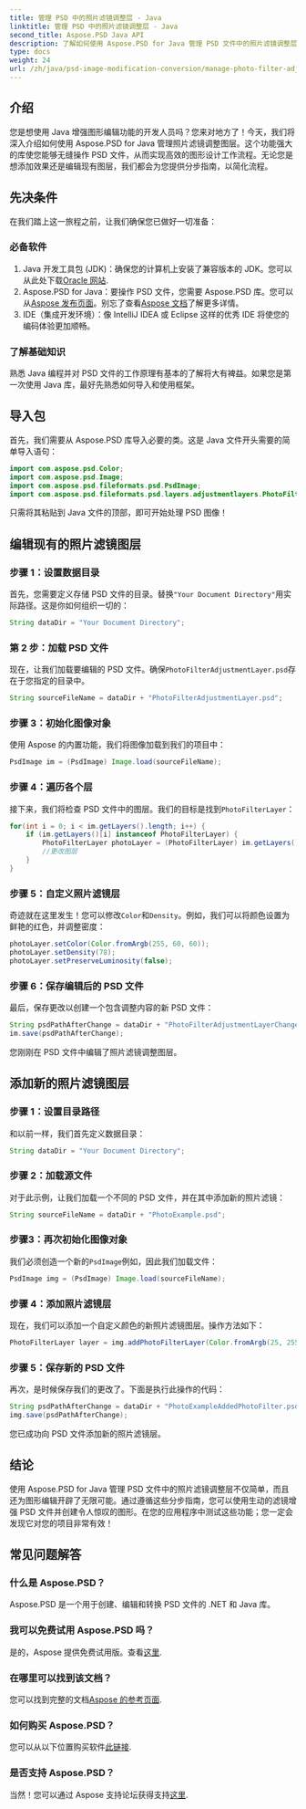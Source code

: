 ```yaml
---
title: 管理 PSD 中的照片滤镜调整层 - Java
linktitle: 管理 PSD 中的照片滤镜调整层 - Java
second_title: Aspose.PSD Java API
description: 了解如何使用 Aspose.PSD for Java 管理 PSD 文件中的照片滤镜调整层。按照本指南轻松编辑和添加滤镜。
type: docs
weight: 24
url: /zh/java/psd-image-modification-conversion/manage-photo-filter-adjustment-layer-psd/
---
```

## 介绍
您是想使用 Java 增强图形编辑功能的开发人员吗？您来对地方了！今天，我们将深入介绍如何使用 Aspose.PSD for Java 管理照片滤镜调整图层。这个功能强大的库使您能够无缝操作 PSD 文件，从而实现高效的图形设计工作流程。无论您是想添加效果还是编辑现有图层，我们都会为您提供分步指南，以简化流程。
## 先决条件
在我们踏上这一旅程之前，让我们确保您已做好一切准备：
### 必备软件
1. Java 开发工具包 (JDK)：确保您的计算机上安装了兼容版本的 JDK。您可以从此处下载[Oracle 网站](https://www.oracle.com/java/technologies/javase-jdk11-downloads.html).
2. Aspose.PSD for Java：要操作 PSD 文件，您需要 Aspose.PSD 库。您可以从[Aspose 发布页面](https://releases.aspose.com/psd/java/)。别忘了查看[Aspose 文档](https://reference.aspose.com/psd/java/)了解更多详情。
3. IDE（集成开发环境）：像 IntelliJ IDEA 或 Eclipse 这样的优秀 IDE 将使您的编码体验更加顺畅。
### 了解基础知识
熟悉 Java 编程并对 PSD 文件的工作原理有基本的了解将大有裨益。如果您是第一次使用 Java 库，最好先熟悉如何导入和使用框架。
## 导入包
首先，我们需要从 Aspose.PSD 库导入必要的类。这是 Java 文件开头需要的简单导入语句：
```java
import com.aspose.psd.Color;
import com.aspose.psd.Image;
import com.aspose.psd.fileformats.psd.PsdImage;
import com.aspose.psd.fileformats.psd.layers.adjustmentlayers.PhotoFilterLayer;
```
只需将其粘贴到 Java 文件的顶部，即可开始处理 PSD 图像！
## 编辑现有的照片滤镜图层
### 步骤 1：设置数据目录
首先，您需要定义存储 PSD 文件的目录。替换`"Your Document Directory"`用实际路径。这是你如何组织一切的：
```java
String dataDir = "Your Document Directory";
```
### 第 2 步：加载 PSD 文件
现在，让我们加载要编辑的 PSD 文件。确保`PhotoFilterAdjustmentLayer.psd`存在于您指定的目录中。
```java
String sourceFileName = dataDir + "PhotoFilterAdjustmentLayer.psd";
```
### 步骤 3：初始化图像对象
使用 Aspose 的内置功能，我们将图像加载到我们的项目中：
```java
PsdImage im = (PsdImage) Image.load(sourceFileName);
```
### 步骤 4：遍历各个层
接下来，我们将检查 PSD 文件中的图层。我们的目标是找到`PhotoFilterLayer`：
```java
for(int i = 0; i < im.getLayers().length; i++) {
    if (im.getLayers()[i] instanceof PhotoFilterLayer) {
        PhotoFilterLayer photoLayer = (PhotoFilterLayer) im.getLayers()[i];
        //更改图层
    }
}
```
### 步骤 5：自定义照片滤镜层
奇迹就在这里发生！您可以修改`Color`和`Density`。例如，我们可以将颜色设置为鲜艳的红色，并调整密度：
```java
photoLayer.setColor(Color.fromArgb(255, 60, 60));
photoLayer.setDensity(78);
photoLayer.setPreserveLuminosity(false);
```
### 步骤 6：保存编辑后的 PSD 文件
最后，保存更改以创建一个包含调整内容的新 PSD 文件：
```java
String psdPathAfterChange = dataDir + "PhotoFilterAdjustmentLayerChanged.psd";
im.save(psdPathAfterChange);
```
您刚刚在 PSD 文件中编辑了照片滤镜调整图层。
## 添加新的照片滤镜图层
### 步骤 1：设置目录路径
和以前一样，我们首先定义数据目录：
```java
String dataDir = "Your Document Directory";
```
### 步骤 2：加载源文件
对于此示例，让我们加载一个不同的 PSD 文件，并在其中添加新的照片滤镜：
```java
String sourceFileName = dataDir + "PhotoExample.psd";
```
### 步骤3：再次初始化图像对象
我们必须创造一个新的`PsdImage`例如，因此我们加载文件：
```java
PsdImage img = (PsdImage) Image.load(sourceFileName);
```
### 步骤 4：添加照片滤镜层
现在，我们可以添加一个自定义颜色的新照片滤镜图层。操作方法如下：
```java
PhotoFilterLayer layer = img.addPhotoFilterLayer(Color.fromArgb(25, 255, 35));
```
### 步骤 5：保存新的 PSD 文件
再次，是时候保存我们的更改了。下面是执行此操作的代码：
```java
String psdPathAfterChange = dataDir + "PhotoExampleAddedPhotoFilter.psd";
img.save(psdPathAfterChange);
```
您已成功向 PSD 文件添加新的照片滤镜层。
## 结论
使用 Aspose.PSD for Java 管理 PSD 文件中的照片滤镜调整层不仅简单，而且还为图形编辑开辟了无限可能。通过遵循这些分步指南，您可以使用生动的滤镜增强 PSD 文件并创建令人惊叹的图形。在您的应用程序中测试这些功能；您一定会发现它对您的项目非常有效！
## 常见问题解答
### 什么是 Aspose.PSD？
Aspose.PSD 是一个用于创建、编辑和转换 PSD 文件的 .NET 和 Java 库。
### 我可以免费试用 Aspose.PSD 吗？
是的，Aspose 提供免费试用版。查看[这里](https://releases.aspose.com/).
### 在哪里可以找到该文档？
您可以找到完整的文档[Aspose 的参考页面](https://reference.aspose.com/psd/java/).
### 如何购买 Aspose.PSD？
您可以从以下位置购买软件[此链接](https://purchase.aspose.com/buy).
### 是否支持 Aspose.PSD？
当然！您可以通过 Aspose 支持论坛获得支持[这里](https://forum.aspose.com/c/psd/34).